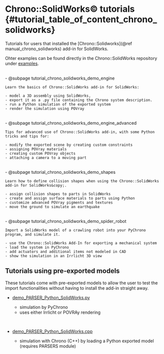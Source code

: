 Chrono::SolidWorks&copy; tutorials {#tutorial_table_of_content_chrono_solidworks}
==========================


Tutorials for users that installed the [Chrono::Solidworks](@ref manual_chrono_solidworks) add-in for SolidWorks.

Ohter examples can be found directly in the Chrono::SolidWorks repository under [examples](https://github.com/projectchrono/chrono-solidworks/tree/master/to_put_in_app_dir/examples).

<br>
-   @subpage tutorial_chrono_solidworks_demo_engine

    Learn the basics of Chrono::SolidWorks add-in for SolidWorks:

    - model a 3D assembly using SolidWorks,
    - export it as a .py file containing the Chrono system description.
    - run a Python simulation of the exported system
    - render the simulation using POVray 

<br>
-   @subpage tutorial_chrono_solidworks_demo_engine_advanced

    Tips for advanced use of Chrono::SolidWorks add-in, with some Python tricks and tips for:

    - modify the exported scene by creating custom constraints
    - assigning POVray materials
    - creating custom POVray objects
    - attaching a camera to a moving part 

<br>
-   @subpage tutorial_chrono_solidworks_demo_shapes
 
    Learn how to define collision shapes when using the Chrono::SolidWorks add-in for SolidWorks&copy;.

    - assign collision shapes to parts in SolidWorks
    - create and assign surface materials to parts using Python
    - customize advanced POVray pigments and textures
    - move the ground to simulate an earthquake 

<br>
-   @subpage tutorial_chrono_solidworks_demo_spider_robot

    Import a SolidWorks model of a crawling robot into your PyChrono program, and simulate it.

    - use the Chrono::SolidWorks Add-In for exporting a mechanical system
    - load the system in PyChrono
    - add actuators and additional items not modeled in CAD
    - show the simulation in an Irrlicht 3D view
	

## Tutorials using pre-exported models

These tutorials come with pre-exported models to allow the user to test the import functionalities without having to install the add-in straight away.
	
- [demo_PARSER_Python_SolidWorks.py](https://github.com/projectchrono/chrono/blob/main/src/demos/python/parsers/demo_PARSER_Python_SolidWorks.py)

    - simulation by PyChrono
    - uses either Irrlicht or POVRAy rendering

<br>

- [demo_PARSER_Python_SolidWorks.cpp](https://github.com/projectchrono/chrono/blob/main/src/demos/parsers/demo_PARSER_Python_SolidWorks.cpp)

    - simulation with Chrono (C++) by loading a Python exported model (requires PARSERS module)



